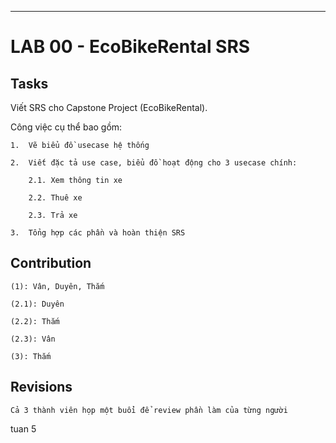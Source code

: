 
---
# LAB 00 - EcoBikeRental SRS
## Tasks
Viết SRS cho Capstone Project (EcoBikeRental). 

Công việc cụ thể bao gồm:

    1.  Vẽ biểu đồ usecase hệ thống

    2.  Viết đặc tả use case, biểu đồ hoạt động cho 3 usecase chính: 

        2.1. Xem thông tin xe

        2.2. Thuê xe

        2.3. Trả xe

    3.  Tổng hợp các phần và hoàn thiện SRS

## Contribution

    (1): Vân, Duyên, Thắm

    (2.1): Duyên

    (2.2): Thắm

    (2.3): Vân

    (3): Thắm

## Revisions

    Cả 3 thành viên họp một buổi để review phần làm của từng người

tuan 5







